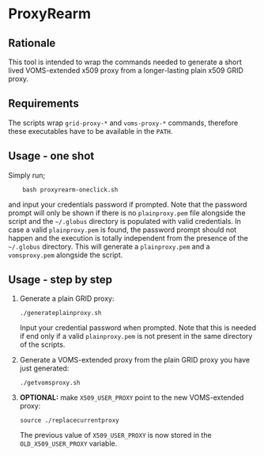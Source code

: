 # ProxyRearm

## Rationale
This tool is intended to wrap the commands needed to generate a short lived VOMS-extended x509 proxy from a longer-lasting plain x509 GRID proxy.

## Requirements
The scripts wrap `grid-proxy-*` and `voms-proxy-*` commands, therefore these executables have to be available in the `PATH`.

## Usage - one shot
Simply run;
```
    bash proxyrearm-oneclick.sh
```
and input your credentials password if prompted.
Note that the password prompt will only be shown if there is no `plainproxy.pem` file alongside the script and the `~/.globus` directory is populated with valid credentials.
In case a valid `plainproxy.pem` is found, the password prompt should not happen and the execution is totally independent from the presence of the `~/.globus` directory.
This will generate a `plainproxy.pem` and a `vomsproxy.pem` alongside the script.

## Usage - step by step
1. Generate a plain GRID proxy:
    ```
    ./generateplainproxy.sh
    ```
    Input your credential password when prompted.
    Note that this is needed if end only if a valid `plainproxy.pem` is not present in the same directory of the scripts.

2. Generate a VOMS-extended proxy from the plain GRID proxy you have just generated:
    ```
    ./getvomsproxy.sh
    ```

3. **OPTIONAL:** make `X509_USER_PROXY` point to the new VOMS-extended proxy:
    ```
    source ./replacecurrentproxy
    ```
    The previous value of `X509_USER_PROXY` is now stored in the `OLD_X509_USER_PROXY` variable.